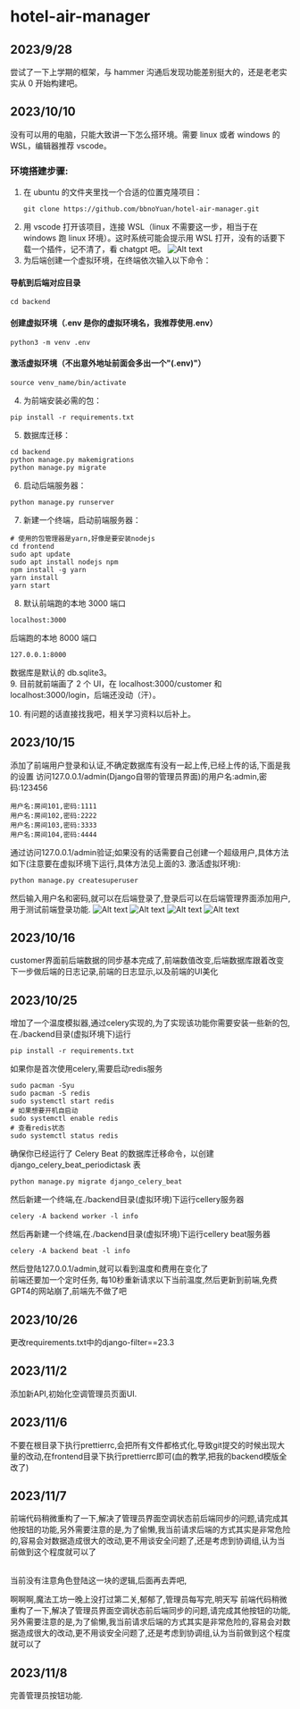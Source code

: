 # hotel-air-manager

## 2023/9/28

尝试了一下上学期的框架，与 hammer 沟通后发现功能差别挺大的，还是老老实实从 0 开始构建吧。

## 2023/10/10

没有可以用的电脑，只能大致讲一下怎么搭环境。需要 linux 或者 windows 的 WSL，编辑器推荐 vscode。

### 环境搭建步骤:

1. 在 ubuntu 的文件夹里找一个合适的位置克隆项目：
   ```
   git clone https://github.com/bbnoYuan/hotel-air-manager.git
   ```
2. 用 vscode 打开该项目，连接 WSL（linux 不需要这一步，相当于在 windows 跑 linux 环境）。这时系统可能会提示用 WSL 打开，没有的话要下载一个插件，记不清了，看 chatgpt 吧。
   ![Alt text](frontend/public/readme/Screenshot_20231010_145305-1.png)
3. 为后端创建一个虚拟环境，在终端依次输入以下命令：

#### 导航到后端对应目录

```
cd backend
```

#### 创建虚拟环境（.env 是你的虚拟环境名，我推荐使用.env）

```
python3 -m venv .env
```

#### 激活虚拟环境（不出意外地址前面会多出一个"(.env)"）

```
source venv_name/bin/activate
```

4. 为前端安装必需的包：

```
pip install -r requirements.txt
```

5. 数据库迁移：

```
cd backend
python manage.py makemigrations
python manage.py migrate
```

6. 启动后端服务器：

```
python manage.py runserver
```

7. 新建一个终端，启动前端服务器：

```
# 使用的包管理器是yarn,好像是要安装nodejs
cd frontend
sudo apt update
sudo apt install nodejs npm
npm install -g yarn
yarn install
yarn start
```

8. 默认前端跑的本地 3000 端口

```
localhost:3000
```

后端跑的本地 8000 端口

```
127.0.0.1:8000
```

数据库是默认的 db.sqlite3。<br> 9. 目前就前端画了 2 个 UI，在 localhost:3000/customer 和 localhost:3000/login，后端还没动（汗）。

10. 有问题的话直接找我吧，相关学习资料以后补上。

## 2023/10/15

添加了前端用户登录和认证,不确定数据库有没有一起上传,已经上传的话,下面是我的设置
访问127.0.0.1/admin(Django自带的管理员界面)的用户名:admin,密码:123456

```
用户名:房间101,密码:1111
用户名:房间102,密码:2222
用户名:房间103,密码:3333
用户名:房间104,密码:4444
```

通过访问127.0.0.1/admin验证;如果没有的话需要自己创建一个超级用户,具体方法如下(注意要在虚拟环境下运行,具体方法见上面的3. 激活虚拟环境):

```
python manage.py createsuperuser
```

然后输入用户名和密码,就可以在后端登录了,登录后可以在后端管理界面添加用户,用于测试前端登录功能.
![Alt text](frontend/public/readme/Screenshot_20231015_142709.png)
![Alt text](frontend/public/readme/Screenshot_20231015_142834.png)
![Alt text](frontend/public/readme/Screenshot_20231015_142912.png)
![Alt text](frontend/public/readme/Screenshot_20231015_143143.png)

## 2023/10/16

customer界面前后端数据的同步基本完成了,前端数值改变,后端数据库跟着改变</br>
下一步做后端的日志记录,前端的日志显示,以及前端的UI美化

## 2023/10/25

增加了一个温度模拟器,通过celery实现的,为了实现该功能你需要安装一些新的包,在./backend目录(虚拟环境下)运行

```
pip install -r requirements.txt
```

如果你是首次使用celery,需要启动redis服务

```
sudo pacman -Syu
sudo pacman -S redis
sudo systemctl start redis
# 如果想要开机自启动
sudo systemctl enable redis
# 查看redis状态
sudo systemctl status redis
```

确保你已经运行了 Celery Beat 的数据库迁移命令，以创建 django_celery_beat_periodictask 表

```
python manage.py migrate django_celery_beat
```

然后新建一个终端,在./backend目录(虚拟环境)下运行cellery服务器

```
celery -A backend worker -l info
```

然后再新建一个终端,在./backend目录(虚拟环境)下运行cellery beat服务器

```
celery -A backend beat -l info
```

然后登陆127.0.0.1/admin,就可以看到温度和费用在变化了</br>
前端还要加一个定时任务, 每10秒重新请求以下当前温度,然后更新到前端,免费GPT4的网站崩了,前端先不做了吧

## 2023/10/26

更改requirements.txt中的django-filter==23.3

## 2023/11/2

添加新API,初始化空调管理员页面UI.

## 2023/11/6
不要在根目录下执行prettierrc,会把所有文件都格式化,导致git提交的时候出现大量的改动,在frontend目录下执行prettierrc即可(血的教学,把我的backend模版全改了)

## 2023/11/7
前端代码稍微重构了一下,解决了管理员界面空调状态前后端同步的问题,请完成其他按钮的功能,另外需要注意的是,为了偷懒,我当前请求后端的方式其实是非常危险的,容易会对数据造成很大的改动,更不用谈安全问题了,还是考虑到协调组,认为当前做到这个程度就可以了</br></br>

当前没有注意角色登陆这一块的逻辑,后面再去弄吧,</br>

啊啊啊,魔法工坊一晚上没打过第二关,郁郁了,管理员每写完,明天写
前端代码稍微重构了一下,解决了管理员界面空调状态前后端同步的问题,请完成其他按钮的功能,另外需要注意的是,为了偷懒,我当前请求后端的方式其实是非常危险的,容易会对数据造成很大的改动,更不用谈安全问题了,还是考虑到协调组,认为当前做到这个程度就可以了

## 2023/11/8
完善管理员按钮功能.
